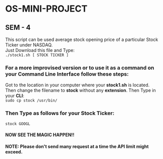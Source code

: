 # OS-MINI-PROJECT
## SEM - 4
This script can be used average stock opening price of a particular Stock Ticker under NASDAQ.</br>
Just Download this file and Type:</br>
``` ./stock1.sh [ STOCK TICKER ] ```
### For a more improvised version or to use it as a command on your Command Line Interface follow these steps:
Got to the location in your computer where your __stock1.sh__ is located.</br>
Then change the filename to __stock__ without any __extension__.
Then Type in your __CLI__:</br>
``` sudo cp stock /usr/bin/ ```</br>
### Then Type as follows for your Stock Ticker:
``` stock GOOGL ```</br>
#### NOW SEE THE MAGIC HAPPEN!!
#### NOTE: Please don't send many request at a time the API limit might exceed.
